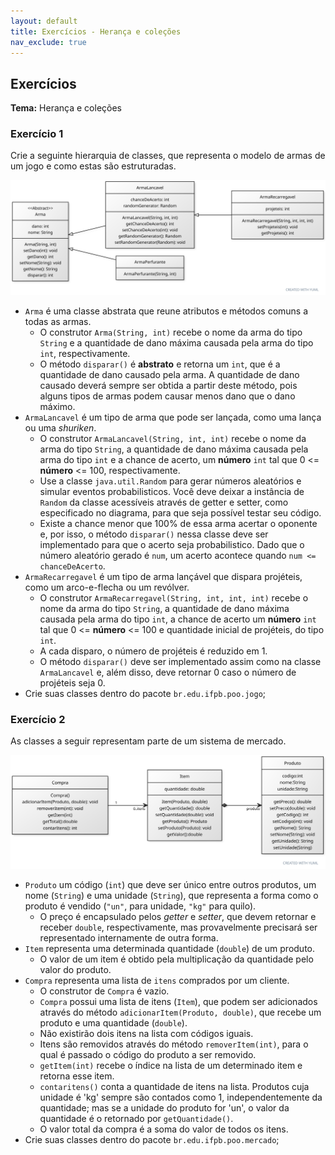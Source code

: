 ```yaml
---
layout: default
title: Exercícios - Herança e coleções
nav_exclude: true
---
```


## Exercícios

**Tema:** Herança e coleções

### Exercício 1

Crie a seguinte hierarquia de classes, que representa o modelo de armas de um jogo e como estas são estruturadas.

![Diagrama de classes](/content/images/arma.svg)

- `Arma` é uma classe abstrata que reune atributos e métodos comuns a todas as armas.
  - O construtor `Arma(String, int)` recebe o nome da arma do tipo `String` e a quantidade de dano máxima causada pela arma do tipo `int`, respectivamente.
  - O método `disparar()` é **abstrato** e retorna um `int`, que é a quantidade de dano causado pela arma. A quantidade de dano causado deverá sempre ser obtida a partir deste método, pois alguns tipos de armas podem causar menos dano que o dano máximo.
- `ArmaLancavel` é um tipo de arma que pode ser lançada, como uma lança ou uma _shuriken_.
  - O construtor `ArmaLancavel(String, int, int)` recebe o nome da arma do tipo `String`, a quantidade de dano máxima causada pela arma do tipo `int` e a chance de acerto, um **número** `int` tal que 0 <= **número** <= 100, respectivamente.
  - Use a classe `java.util.Random` para gerar números aleatórios e simular eventos probabilisticos. Você deve deixar a instância de `Random` da classe acessíveis através de getter e setter, como especificado no diagrama, para que seja possível testar seu código.
  - Existe a chance menor que 100% de essa arma acertar o oponente e, por isso, o método `disparar()` nessa classe deve ser implementado para que o acerto seja probabilistico. Dado que o número aleatório gerado é `num`, um acerto acontece quando `num <= chanceDeAcerto`.
- `ArmaRecarregavel` é um tipo de arma lançável que dispara projéteis, como um arco-e-flecha ou um revólver.
  - O construtor `ArmaRecarregavel(String, int, int, int)` recebe o nome da arma do tipo `String`, a quantidade de dano máxima causada pela arma do tipo `int`, a chance de acerto um **número** `int` tal que 0 <= **número** <= 100 e quantidade inicial de projéteis, do tipo `int`.
  - A cada disparo, o número de projéteis é reduzido em 1.
  - O método `disparar()` deve ser implementado assim como na classe `ArmaLancavel` e, além disso, deve retornar 0 caso o número de projéteis seja 0.
- Crie suas classes dentro do pacote `br.edu.ifpb.poo.jogo`;

### Exercício 2

As classes a seguir representam parte de um sistema de mercado.

![Diagrama de classes](/content/images/compra.svg)

- `Produto` um código (`int`) que deve ser único entre outros produtos, um nome (`String`) e uma unidade (`String`), que representa a forma como o produto é vendido (`"un"`, para unidade, `"kg"` para quilo).
  - O preço é encapsulado pelos _getter_ e _setter_, que devem retornar e receber `double`, respectivamente, mas provavelmente precisará ser representado internamente de outra forma.
- `Item` representa uma determinada quantidade (`double`) de um produto.
  - O valor de um item é obtido pela multiplicação da quantidade pelo valor do produto.
- `Compra` representa uma lista de `itens` comprados por um cliente.
  - O construtor de `Compra` é vazio.
  - `Compra` possui uma lista de itens (`Item`), que podem ser adicionados através do método `adicionarItem(Produto, double)`, que recebe um produto e uma quantidade (`double`).
  - Não existirão dois itens na lista com códigos iguais.
  - Itens são removidos através do método `removerItem(int)`, para o qual é passado o código do produto a ser removido.
  - `getItem(int)` recebe o índice na lista de um determinado item e retorna esse item.
  - `contaritens()` conta a quantidade de itens na lista. Produtos cuja unidade é 'kg' sempre são contados como 1, independentemente da quantidade; mas se a unidade do produto for 'un', o valor da quantidade é o retornado por `getQuantidade()`.
  - O valor total da compra é a soma do valor de todos os itens.
- Crie suas classes dentro do pacote `br.edu.ifpb.poo.mercado`;

